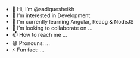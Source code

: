 - 👋 Hi, I’m @sadiquesheikh
- 👀 I’m interested in Development
- 🌱 I’m currently learning Angular, Reacg & NodeJS
- 💞️ I’m looking to collaborate on ...
- 📫 How to reach me ...
- 😄 Pronouns: ...
- ⚡ Fun fact: ...

<!---
sadiquesheikh/sadiquesheikh is a ✨ special ✨ repository because its `README.md` (this file) appears on your GitHub profile.
You can click the Preview link to take a look at your changes.
--->
